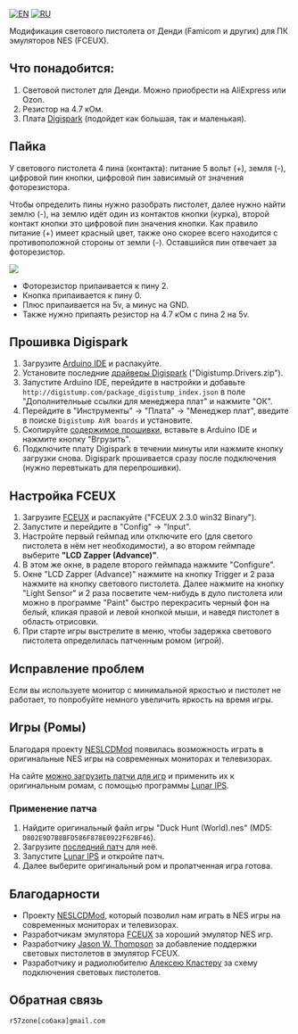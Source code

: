 [![EN](https://user-images.githubusercontent.com/9499881/33184537-7be87e86-d096-11e7-89bb-f3286f752bc6.png)](https://github.com/r57zone/Zapper-Light-Gun-PC/) 
[![RU](https://user-images.githubusercontent.com/9499881/27683795-5b0fbac6-5cd8-11e7-929c-057833e01fb1.png)](https://github.com/r57zone/Zapper-Light-Gun-PC/blob/master/README.RU.md)

Модификация светового пистолета от Денди (Famicom и других) для ПК эмуляторов NES (FCEUX).

## Что понадобится:
1. Световой пистолет для Денди. Можно приобрести на AliExpress или Ozon.
2. Резистор на 4.7 кОм.
3. Плата [Digispark](http://alii.pub/5r59m3) (подойдет как большая, так и маленькая).

## Пайка
У светового пистолета 4 пина (контакта): питание 5 вольт (+), земля (-), цифровой пин кнопки, цифровой пин зависимый от значения фоторезистора.


Чтобы определить пины нужно разобрать пистолет, далее нужно найти землю (-), на землю идёт один из контактов кнопки (курка), второй контакт кнопки это цифровой пин значения кнопки. Как правило питание (+) имеет красный цвет, также оно скорее всего находится с противоположной стороны от земли (-). Оставшийся пин отвечает за фоторезистор.


![](https://user-images.githubusercontent.com/9499881/117061591-7141b100-ad33-11eb-80b0-2412987df08b.png)

* Фоторезистор припаивается к пину 2.<br>
* Кнопка припаивается к пину 0.<br>
* Плюс припаивается на 5v, а минус на GND.<br>
* Также нужно припаять резистор на 4.7 кОм с пина 2 на 5v.

## Прошивка Digispark
1. Загрузите [Arduino IDE](https://www.arduino.cc/en/software) и распакуйте.
2. Установите последние [драйверы Digispark](https://github.com/digistump/DigistumpArduino/releases/) ("Digistump.Drivers.zip").
3. Запустите Arduino IDE, перейдите в настройки и добавьте `http://digistump.com/package_digistump_index.json` в поле "Дополнителньые ссылки для менеджера плат" и нажмите "ОК".
4. Перейдите в "Инструменты" -> "Плата" -> "Менеджер плат", введите в поиске `Digistump AVR boards` и установите.
5. Скопируйте [содержимое прошивки](https://github.com/r57zone/Zapper-Light-Gun-PC/blob/master/Firmware/DigisparkLightGun.ino), вставьте в Arduino IDE и нажмите кнопку "Вгрузить".
6. Подключите плату Digispark в течении минуты или нажмите кнопку загрузки снова. Digispark прошивается сразу после подключения (нужно перевтыкать для перепрошивки).

## Настройка FCEUX
1. Загрузите [FCEUX](https://fceux.com/web/download.html) и распакуйте ("FCEUX 2.3.0 win32 Binary").
2. Запустите и перейдите в "Config" -> "Input".
3. Настройте первый геймпад или отключите его (для светого пистолета в нём нет необходимости), а во втором геймпаде выберите **"LCD Zapper (Advance)"**.
4. В этом же окне, в раделе второго геймпада нажмите "Configure".
5. Окне "LCD Zapper (Advance)" нажмите на кнопку Trigger и 2 раза нажмите на кнопку светового пистолета. Далее нажмите на кнопку "Light Sensor" и 2 раза посветите чем-нибудь в дуло пистолета или можно в программе "Paint" быстро перекрасить черный фон на белый, кликая правой и левой кнопкой мыши, и наведя пистолет в область отрисовки.
6. При старте игры выстрелите в меню, чтобы задержка светового пистолета определилась патченным ромом (игрой).

## Исправление проблем
Если вы используете монитор с минимальной яркостью и пистолет не работает, то попробуйте немного увеличить яркость на время игры.

## Игры (Ромы)
Благодаря проекту [NESLCDMod](http://neslcdmod.ru) появилась возможность играть в оригинальные NES игры на современных мониторах и телевизорах.


На сайте [можно загрузить патчи для игр](http://neslcdmod.ru/roms/) и применить их к оригинальным ромам, с помощью программы [Lunar IPS](http://fusoya.eludevisibility.org/lips/download/lips102.zip).


### Применение патча
1. Найдите оригинальный файл игры "Duck Hunt (World).nes" (MD5: `D802E9D7B8BFD586F878E0922F62BF46`).
2. Загрузите [последний патч](http://neslcdmod.ru/roms/) для неё.
3. Запустите [Lunar IPS](http://fusoya.eludevisibility.org/lips/download/lips102.zip) и откройте патч.
4. Далее выберите оригинальный ром и пропатченная игра готова.

## Благодарности
* Проекту [NESLCDMod](http://neslcdmod.ru), который позволил нам играть в NES игры на современных мониторах и телевизорах.
* Разработчикам эмулятора [FCEUX](https://github.com/TASVideos/fceux/graphs/contributors) за хороший эмулятор NES игр.
* Разработчику [Jason W. Thompson](https://github.com/JasonWThompson) за добавление поддержки световых пистолетов в эмулятор FCEUX.
* Разработчику и радиолюбителю [Алексею Кластеру](https://github.com/ClusterM) за схему подключения световых пистолетов.

## Обратная связь
`r57zone[собака]gmail.com`